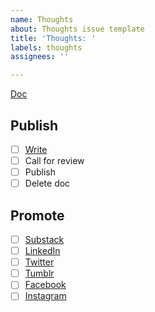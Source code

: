 ```yaml
---
name: Thoughts
about: Thoughts issue template
title: 'Thoughts: '
labels: thoughts
assignees: ''

---
```


[Doc]()

## Publish
- [ ] [Write]([template](https://docs.google.com/document/d/1VVYvkM-yoYEdxh4eONUY2bxaf0Q4XJJUI2PkyDFaBGc/edit?usp=sharing))
- [ ] Call for review
- [ ] Publish
- [ ] Delete doc

## Promote
- [ ] [Substack](https://govfresh.substack.com/)
- [ ] [LinkedIn](https://www.linkedin.com/company/govfresh)
- [ ] [Twitter](https://www.twitter.com/govfresh)
- [ ] [Tumblr](https://govfresh.tumblr.com/)
- [ ] [Facebook](https://www.facebook.com/govfresh)
- [ ] [Instagram](https://www.instagram.com/govfresh)
